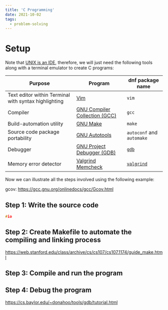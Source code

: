```yaml
---
title: 'C Programming'
date: 2021-10-02
tags:
  - problem-solving
---
```


# Setup

Note that [UNIX is an IDE](https://daveparillo.github.io/intermediate-cpp/back-matter/app-a/toctree.html), therefore, we will just need the following tools along with a terminal emulator to create C programs:

| Purpose | Program | dnf package name | 
|---------| ------- | ------------ |
| Text editor within Terminal with syntax highlighting| [Vim](https://fedoraproject.org/wiki/Vim) | `vim` | 
| Compiler | [GNU Compiler Collection (GCC)](https://developer.fedoraproject.org/tech/languages/c/c_installation.html) | `gcc`|
| Build-automation utility | [GNU Make](https://www.gnu.org/software/make/) | `make` | `make` |
| Source code package portability | [GNU Autotools](https://developer.fedoraproject.org/tech/languages/c/autotools.html) | `autoconf` and `automake`|
| Debugger | [GNU Project Debugger (GDB)](https://www.gnu.org/software/gdb/) | [`gdb`](https://src.fedoraproject.org/rpms/gdb) |
| Memory error detector | [Valgrind Memcheck](https://valgrind.org/docs/manual/quick-start.html) | [`valgrind`](https://src.fedoraproject.org/rpms/valgrind)

Now we can illustrate all the steps involved using the following example:

gcov: https://gcc.gnu.org/onlinedocs/gcc/Gcov.html

## Step 1: Write the source code

````c
#io
````
## Step 2: Create Makefile to automate the compiling and linking process

https://web.stanford.edu/class/archive/cs/cs107/cs107.1174/guide_make.html

## Step 3: Compile and run the program

## Step 4: Debug the program

https://cs.baylor.edu/~donahoo/tools/gdb/tutorial.html
